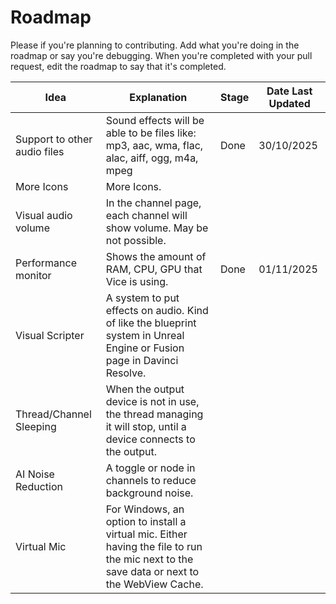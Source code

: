 # Roadmap

Please if you're planning to contributing. Add what you're doing in the roadmap or say you're debugging. When you're completed with your pull request, edit the roadmap to say that it's completed.

|Idea|Explanation|Stage|Date Last Updated|
|----|-----|----|-----|
|Support to other audio files|Sound effects will be able to be files like: mp3, aac, wma, flac, alac, aiff, ogg, m4a, mpeg|Done|30/10/2025|
|More Icons|More Icons.|
|Visual audio volume|In the channel page, each channel will show volume. May be not possible.|
|Performance monitor|Shows the amount of RAM, CPU, GPU that Vice is using.|Done|01/11/2025|
|Visual Scripter|A system to put effects on audio. Kind of like the blueprint system in Unreal Engine or Fusion page in Davinci Resolve.|
|Thread/Channel Sleeping|When the output device is not in use, the thread managing it will stop, until a device connects to the output.|
|AI Noise Reduction|A toggle or node in channels to reduce background noise.|
|Virtual Mic|For Windows, an option to install a virtual mic. Either having the file to run the mic next to the save data or next to the WebView Cache.|
